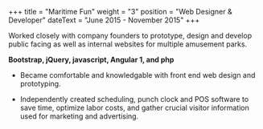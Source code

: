 +++
title = "Maritime Fun"
weight = "3"
position = "Web Designer & Developer"
dateText = "June 2015 - November 2015"
+++

Worked closely with company founders to prototype, design and develop public facing as well as internal websites for multiple amusement parks.

**Bootstrap, jQuery, javascript, Angular 1, and php**

<!--more-->

- Became comfortable and knowledgable with front end web design and prototyping. 

- Independently created scheduling, punch clock and POS software to save time, optimize labor costs, and gather crucial visitor information used for marketing and advertising.

